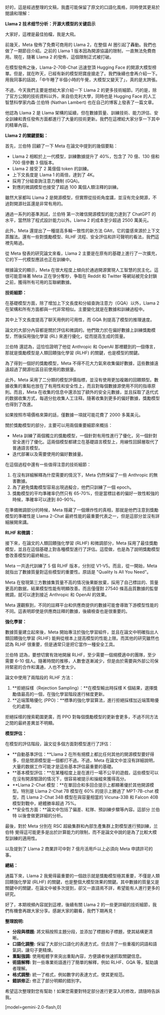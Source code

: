 好的，這是經過整理的文稿，我盡可能保留了原文的口語化風格，同時使其更易於閱讀和理解：

**Llama 2 技术细节分析：开源大模型的关键启示**

大家好，這裡是最佳拍檔，我是大飛。

前幾天，Meta 發佈了免費可商用的 Llama 2，在整個 AI 圈引起了轟動。我們也做了一期節目介紹。之前的 Llama 1 版本因為開源協議的限制，一直無法免費商用。現在，隨著 Llama 2 的發佈，這個限制正式被打破。

在模型發佈之後，Llama-2-70B-Chat 迅速登頂 Hugging Face 的開源大模型榜單。但是，就在昨天，已經有新的模型把寶座搶走了。我們後續也會再介紹一下。用我同事的話說，「中午睡了半個小時的午覺，大模型又變天了」，真的是太誇張。

不過，今天我們主要是想給大家介紹一下 Llama 2 的更多技術細節。巧的是，除了官方公開的技術資料以外，來自伯克利大學，同時也是 Hugging Face 的人工智慧科學家内森·兰伯特 (Nathan Lambert) 也在自己的博客上發表了一篇文章。

他認為 Llama 2 是 Llama 架構的延續，但在數據質量、訓練技術、能力評估、安全訓練和責任發佈方面都進行了大量的技術更新。我們在這裡給大家分享一下其中的精華內容。

**Llama 2 的關鍵要點：**

首先，兰伯特 回顧了一下 Meta 在論文中提到的幾個要點：

*   Llama 2 相較於上一代模型，訓練數據提升了 40%，包含了 70 億、130 億和 700 億參數 3 個版本。
*   Llama 2 接受了 2 萬億個 token 的訓練。
*   上下文長度是 Llama 1 的兩倍，達到了 4K。
*   採用了分組查詢注意力機制 (GQA)。
*   對應的微調模型也接受了超過 100 萬個人類注釋的訓練。

雖然大家都叫 Llama 2 是開源模型，但實際從技術角度講，並沒有完全開源，不過對開源社區還是非常有用的。

通過一系列的基準測試，兰伯特 第一次確信開源模型的能力達到了 ChatGPT 的水平，當然除了程式設計能力以外。Llama 2 的成本至少超過 2500 萬美元。

此外，Meta 還提出了一種提高多輪一致性的新方法 GAtt，它的靈感來源於上下文蒸餾法。還有一些對獎勵模型、RLHF 流程、安全評估和許可聲明的看法，我們這裡先略過。

從 Meta 發表的研究論文來看，Llama 2 主要是在原有的基礎上進行了一次擴充，它的下一代模型應該也正在訓練中。

根據論文的顯示，Meta 在很大程度上傾向於通過開源實現人工智慧的民主化。這很可能意味著 Meta 正在爭分奪秒，争取在 Reddit 和 Twitter 等網站被完全封鎖之前，獲得所有可用的互聯網數據。

**技術細節：**

在基礎模型方面，除了增加上下文長度和分組查詢注意力（GQA）以外，Llama 2 在架構和所有方面都與一代非常相似。主要變化就是在數據和訓練過程中。

其中上下文長度提高了聊天用例的可用性，而 GQA 則提高了模型的推理速度。

論文的大部分內容都是關於評估和微調的。他們致力於在偏好數據上訓練獎勵模型，然後採用強化學習 (RL) 來進行優化，從而提高生成的質量。

兰伯特 還認為，這恰恰證明了他從 Anthropic 和 OpenAI 那裡聽到的一個傳言，那就是獎勵模型是人類回饋強化學習 (RLHF) 的關鍵，也是模型的關鍵。

為了得到一個好的獎勵模型，Meta 不得不花大力氣來收集偏好數據，這些數據遠遠超過了開源社區目前使用的数据量。

此外，Meta 采用了二分類的模型評價指標，並沒有使用更加複雜的回饋類型。數據收集的重點也放在了有用性和安全性上，而且對每個數據源使用不同的指導原則。而且，Meta 在收集的信息中還添加了額外的安全元數據，並且採取了迭代式的数据收集方式，每週分批收集人工注释。隨著收集到更多的偏好數據，獎勵模型也得到了改進。

如果按照市場價格來算的話，僅數據一項就可能花費了 2000 多萬美元。

關於獎勵模型的部分，主要可以用兩個重要細節來概括：

*   Meta 訓練了兩個獨立的獎勵模型，一個針對有用性進行了優化，另一個針對安全進行了優化。這兩個模型都建立在基礎語言模型上，用線性回歸層取代了普通語言模型。
*   迭代部署以及需要使用的偏好數據量。

在這個過程中還有一些值得注意的技術細節：

1.  在沒有詳細解釋為什麼需要的情況下，Meta 仍然保留了一些 Anthropic 的無害數據。
2.  為了避免獎勵模型容易出現過擬合，他們只訓練了一個 epoch。
3.  獎勵模型的平均準確率仍然只有 65-70%，但是當標註者的偏好一致性較強的時候，準確率可以達到 80-90%。

在準備微調部分的時候，Meta 隱藏了一個爆炸性的真相，那就是他們注意到獎勵模型的準確性是 Llama 2-Chat 最終性能的最重要代表之一，但是這部分並沒有詳細展開來講。

**RLHF 和微調：**

接下來，在論文的人類回饋強化學習 (RLHF) 和微調部分，Meta 採用了最佳獎勵模型，並且在這個基礎上對各種模型進行了評估。這麼做，也是為了說明獎勵模型會改善模型的最終輸出。

Meta 一共迭代訓練了 5 個 RLHF 版本，分別從 V1-V5。而且，從一開始，Meta 就指出了數據質量對這些模型的重要性。原話是 "Quality Is All You Need"。

Meta 在發現第三方數據集質量不高的情况後果斷放棄，採用了自己標註的、質量更高的数据，結果模型性能有明顯改善。而且僅僅對 27540 條高品質數據的監督微調，就可以達到接近 Anthropic 和 OpenAI 的效果。

Meta 還觀察到，不同的註釋平台和供應商提供的數據可能會導致下游模型性能的不同。這表明即使是供應商註釋的數據，後續檢查也是很重要的。

**強化學習：**

數據質量建立起來後，Meta 開始專注於強化學習組件，並且在論文中明確指出人類回饋強化學習 (RLHF) 能夠從根本上提高模型的性能上限。而其他的研究雖然也認為 RLHF 很重要，但是通常只是把它當作一種安全工具。

兰伯特 認為，要想切實有效地開展 RLHF，至少需要一個規模適中的團隊，至少需要 6-10 個人。隨著時間的推移，人數會逐漸減少，但是由於需要與外部公司保持緊密的合作和溝通，人也不會太少。

論文中使用了兩階段的 RLHF 方法：

1.  **拒絕採樣（Rejection Sampling）：**在模型輸出時採樣 K 個結果，選擇獎勵值最高的一個，在強化學習階段進行梯度更新。
2.  **近端策略優化 (PPO)：**標準的強化學習算法，進行拒絕採樣加近端策略優化的處理。

拒絕採樣的搜索範圍更廣，而 PPO 對每個獎勵模型的更新會更多，不過不同方法之間的最終差異並不明顯。

**模型評估：**

在模型的評估階段，論文從多個方面對模型進行了評估：

*   **自動基準評估：**Llama 2 在所有規模上都比任何其他的開源模型要好得多，但是閉源模型是一個都打不過。不過，Meta 在論文中並沒有詳細說明，大量的数据工作可能才是這些基本評估最重要的基礎。
*   **基本模型評估：**在某種程度上是在進行一場不公平的遊戲，這些模型可以在沒有開源驗證的情况下，很容易被提示和操縱來獲得高分。
*   **Llama 2-Chat 模型：**在單回合和多回合提示上都顯著優於其他開源模型。特別是 Llama 2-Chat 7B 模型在 60% 的提示上勝過了 MPT-7B-chat 模型，而 Llama 2-Chat 34B 模型在與容量相當的 Vicuna-33B 和 Falcon 40B 模型對戰中，總體勝率超過 75%。
*   **安全性方面：**論文中包括了偏差、紅隊、預訓練步驟等內容。這部分 兰伯特 以後會做更詳細的分析。

最後，對於 Meta 分別在 RSC 超級集群和內部生產集群上對模型進行預訓練，兰伯特 覺得這可能更多是出於計算能力的限制，而不是論文中說的是為了比較大模型訓練的適用性。

以及提到了 Llama 2 商業許可中對 7 億月活用戶以上必須向 Meta 申請許可的事。

**總結：**

通篇下來，Llama 2 我覺得最重要的一個啟示就是獎勵模型極其重要，不僅是人類回饋強化學習 (RLHF) 的關鍵，也是整個大模型效果的關鍵。其中數據的質量又是關鍵中的關鍵，在論文中被多次提到，卻又一直語焉不詳，希望能有人進行更多的研究。

好了，本期視頻內容就到這裡，後續有關 Llama 2 的一些更詳細的技術細節，我們有機會再跟大家分享。感謝大家的觀看，我們下期再見！

**整理說明:**

*   **分段與標題:** 將文稿按照主題分段，並添加了標題和子標題，使其結構更清晰。
*   **口語化調整:** 保留了大部分口語化的表達方式，但去除了一些重複的詞語和語氣詞，讓句子更精煉。
*   **重點強調:** 使用粗體字來突出重點內容，方便讀者快速抓取關鍵信息。
*   **術語解釋:** 對一些專業術語進行了簡單的解釋，例如 RLHF、GQA 等，幫助讀者理解。
*   **格式調整:** 統一了格式，例如數字的表達方式，使其更规范。
*   **錯誤修正:** 修正了部分明顯的錯別字。

希望這次整理對您有幫助！如果您需要對特定部分進行更深入的修改，請隨時告訴我。

[model=gemini-2.0-flash,0]

